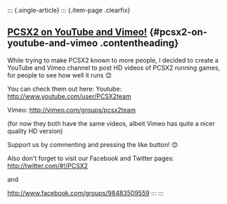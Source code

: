 ::: {.single-article}
::: {.item-page .clearfix}
## [PCSX2 on YouTube and Vimeo!](/79-pcsx2-on-youtube-and-vimeo.html) {#pcsx2-on-youtube-and-vimeo .contentheading}

While trying to make PCSX2 known to more people, I decided to create a
YouTube and Vimeo channel to post HD videos of PCSX2 running games, for
people to see how well it runs
😊

You can check them out here:
Youtube:
<http://www.youtube.com/user/PCSX2team>

Vimeo:
<http://vimeo.com/groups/pcsx2team>

(for now they both have the same videos, albeit Vimeo has quite a nicer
quality HD version)

Support us by commenting and pressing the like button!
😊

Also don't forget to visit our Facebook and Twitter pages:
<http://twitter.com/#!/PCSX2>

and

<http://www.facebook.com/groups/98483509559>
:::
:::
